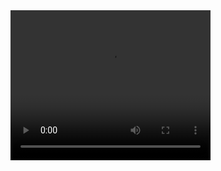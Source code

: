 <video width="320" height="240" controls>
  <source src="https://www.iaders.com/upload/2018/0107/1year.mp4"  type="video/mp4">
</video>
